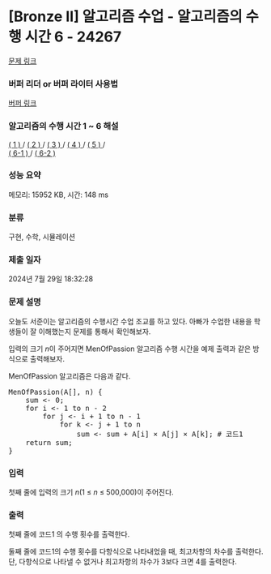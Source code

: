 # [Bronze II] 알고리즘 수업 - 알고리즘의 수행 시간 6 - 24267 

[문제 링크](https://www.acmicpc.net/problem/24267) 

### 버퍼 리더 or 버퍼 라이터 사용법

[버퍼 링크](https://coding-factory.tistory.com/251)

### 알고리즘의 수행 시간 1 ~ 6 해설

[ ( 1 ) ](https://velog.io/@gayeong39/%EB%B0%B1%EC%A4%80-24262-%EC%95%8C%EA%B3%A0%EB%A6%AC%EC%A6%98-%EC%88%98%EC%97%85-%EC%95%8C%EA%B3%A0%EB%A6%AC%EC%A6%98%EC%9D%98-%EC%88%98%ED%96%89-%EC%8B%9C%EA%B0%841) / 
[ ( 2 ) ](https://velog.io/@gayeong39/%EB%B0%B1%EC%A4%80-24263-%EC%95%8C%EA%B3%A0%EB%A6%AC%EC%A6%98-%EC%88%98%EC%97%85-%EC%95%8C%EA%B3%A0%EB%A6%AC%EC%A6%98-%EC%88%98%ED%96%89-%EC%8B%9C%EA%B0%842) / 
[ ( 3 ) ](https://velog.io/@gayeong39/%EB%B0%B1%EC%A4%80-24264-%EC%95%8C%EA%B3%A0%EB%A6%AC%EC%A6%98-%EC%88%98%EC%97%85-%EC%95%8C%EA%B3%A0%EB%A6%AC%EC%A6%98-%EC%88%98%ED%96%89-%EC%8B%9C%EA%B0%843) / 
[ ( 4 ) ](https://velog.io/@gayeong39/%EB%B0%B1%EC%A4%80-24265-%EC%95%8C%EA%B3%A0%EB%A6%AC%EC%A6%98-%EC%88%98%EC%97%85-%EC%95%8C%EA%B3%A0%EB%A6%AC%EC%A6%98) / 
[ ( 5 ) ](https://velog.io/@gayeong39/%EB%B0%B1%EC%A4%80-24266-%EC%95%8C%EA%B3%A0%EB%A6%AC%EC%A6%98-%EC%88%98%EC%97%85-%EC%95%8C%EA%B3%A0%EB%A6%AC%EC%A6%98%EC%9D%98-%EC%88%98%ED%96%89-%EC%8B%9C%EA%B0%845)  /  
[ ( 6-1 ) ](https://dokuny-devlog.tistory.com/93) / 
[ ( 6-2 ) ](https://yester-today.tistory.com/7)


### 성능 요약

메모리: 15952 KB, 시간: 148 ms

### 분류

구현, 수학, 시뮬레이션

### 제출 일자

2024년 7월 29일 18:32:28

### 문제 설명

<p>오늘도 서준이는 알고리즘의 수행시간 수업 조교를 하고 있다. 아빠가 수업한 내용을 학생들이 잘 이해했는지 문제를 통해서 확인해보자.</p>

<p>입력의 크기 <em>n</em>이 주어지면 MenOfPassion 알고리즘 수행 시간을 예제 출력과 같은 방식으로 출력해보자.</p>

<p>MenOfPassion 알고리즘은 다음과 같다.</p>

<pre>MenOfPassion(A[], n) {
    sum <- 0;
    for i <- 1 to n - 2
        for j <- i + 1 to n - 1
            for k <- j + 1 to n
                sum <- sum + A[i] × A[j] × A[k]; # 코드1
    return sum;
}</pre>

### 입력 

 <p>첫째 줄에 입력의 크기 <em>n</em>(1 ≤ <i>n</i> ≤ 500,000)이 주어진다.</p>

### 출력 

 <p>첫째 줄에 코드1 의 수행 횟수를 출력한다.</p>

<p>둘째 줄에 코드1의 수행 횟수를 다항식으로 나타내었을 때, 최고차항의 차수를 출력한다. 단, 다항식으로 나타낼 수 없거나 최고차항의 차수가 3보다 크면 4를 출력한다.</p>

